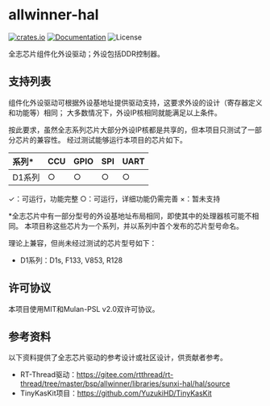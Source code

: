 # allwinner-hal

[![crates.io](https://img.shields.io/crates/v/allwinner-hal.svg)](https://crates.io/crates/allwinner-hal)
[![Documentation](https://docs.rs/allwinner-hal/badge.svg)](https://docs.rs/allwinner-hal)
![License](https://img.shields.io/crates/l/allwinner-hal.svg)

全志芯片组件化外设驱动；外设包括DDR控制器。

## 支持列表

组件化外设驱动可根据外设基地址提供驱动支持，这要求外设的设计（寄存器定义和功能等）相同；
大多数情况下，外设IP核相同就能满足以上条件。

按此要求，虽然全志系列芯片大部分外设IP核都是共享的，但本项目只测试了一部分芯片的兼容性。
经过测试能够运行本项目的芯片如下。

| 系列* | CCU | GPIO | SPI | UART |
|:-----|:----|:----|:----|:----|
| D1系列 | ○ | ○ | ○ | ○ |

✓：可运行，功能完整
○：可运行，详细功能仍需完善
×：暂未支持

*全志芯片中有一部分型号的外设基地址布局相同，即使其中的处理器核可能不相同。
本项目称这些芯片为一个系列，并以系列中首个发布的芯片型号命名。

理论上兼容，但尚未经过测试的芯片型号如下：

- D1系列：D1s, F133, V853, R128

## 许可协议

本项目使用MIT和Mulan-PSL v2.0双许可协议。

## 参考资料

以下资料提供了全志芯片驱动的参考设计或社区设计，供贡献者参考。

- RT-Thread驱动：https://gitee.com/rtthread/rt-thread/tree/master/bsp/allwinner/libraries/sunxi-hal/hal/source
- TinyKasKit项目：https://github.com/YuzukiHD/TinyKasKit
